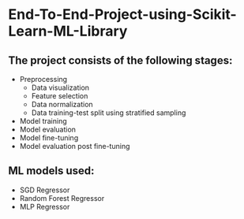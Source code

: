 # End-To-End-Project-using-Scikit-Learn-ML-Library

## The project consists of the following stages:
- Preprocessing
    - Data visualization
    - Feature selection
    - Data normalization
    - Data training-test split using stratified sampling
- Model training
- Model evaluation
- Model fine-tuning
- Model evaluation post fine-tuning

## ML models used:
- SGD Regressor
- Random Forest Regressor
- MLP Regressor
